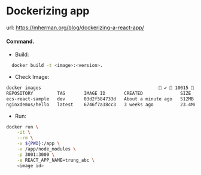 # Dockerizing app

url: https://mherman.org/blog/dockerizing-a-react-app/ <br/>

#### Command.

- Build:

```bash
  docker build -t <image>:<version>.
```

- Check Image:

```bash
docker images                                             ✔  10015  13:40:32
REPOSITORY         TAG       IMAGE ID       CREATED              SIZE
ecs-react-sample   dev       03d2f584733d   About a minute ago   512MB
nginxdemos/hello   latest    6746f7a38cc3   3 weeks ago          23.4MB
```

- Run:

```bash
docker run \
    -it \
    --rm \
    -v ${PWD}:/app \
    -v /app/node_modules \
    -p 3001:3000 \
    -e REACT_APP_NAME=trung_abc \
    <image id>
```

